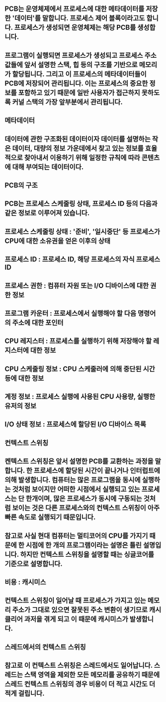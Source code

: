 ## PCB는 운영체제에서 프로세스에 대한 메타데이터를 저장한 '데이터'를 말합니다. 프로세스 제어 블록이라고도 합니다. 프로세스가 생성되면 운영체제는 해당 PCB를 생성합니다.
## 프로그램이 실행되면 프로세스가 생성되고 프로세스 주소 값들에 앞서 설명한 스택, 힙 등의 구조를 기반으로 메모리가 할당됩니다. 그리고 이 프로세스의 메타데이터들이 PCB에 저장되어 관리됩니다. 이는 프로세스의 중요한 정보를 포함하고 있기 때문에 일반 사용자가 접근하지 못하도록 커널 스택의 가장 앞부분에서 관리됩니다.

## 메타데이터
## 데이터에 관한 구조화된 데이터이자 데이터를 설명하는 작은 데이터, 대량의 정보 가운데에서 찾고 있는 정보를 효율적으로 찾아내서 이용하기 위해 일정한 규칙에 따라 콘텐츠에 대해 부여되는 데이터이다.

## PCB의 구조
## PCB는 프로세스 스케줄링 상태, 프로세스 ID 등의 다음과 같은 정보로 이루어져 있습니다.
## 프로세스 스케줄링 상태 : '준비', '일시중단' 등 프로세스가  CPU에 대한 소유권을 얻은 이후의 상태
## 프로세스 ID : 프로세스 ID, 해당 프로세스의 자식 프로세스 ID
## 프로세스 권한 : 컴퓨터 자원 또는 I/O 디바이스에 대한 권한 정보
## 프로그램 카운터 : 프로세스에서 실행해야 할 다음 명령어의 주소에 대한 포인터
## CPU 레지스터 : 프로세스를 실행하기 위해 저장해야 할 레지스터에 대한 정보
## CPU 스케줄링 정보 : CPU 스케줄러에 의해 중단된 시간 등에 대한 정보
## 계정 정보 : 프로세스 실행에 사용된 CPU 사용량, 실행한 유저의 정보
## I/O 상태 정보 : 프로세스에 할당된 I/O 디바이스 목록

## 컨텍스트 스위칭
## 켄텍스트 스위칭은 앞서 설명한 PCB를 교환하는 과정을 말합니다. 한 프로세스에 할당된 시간이 끝나거나 인터럽트에 의해 발생합니다. 컴퓨터는 많은 프로그램을 동시에 실행하는 것처럼 보이지만 어떠한 시점에서 실행되고 있는 프로세스는 단 한개이며, 많은 프로세스가 동시에 구동되는 것처럼 보이는 것은 다른 프로세스와의 컨텍스트 스위칭이 아주 빠른 속도로 실행되기 때문입니다.
## 참고로 사실 현대 컴퓨터는 멀티코어의 CPU를 가지기 때문에 한 시점에 한 개의 프로그램이라는 설명은 틀린 설명입니다. 하지만 컨텍스트 스위칭을 설명할 때는 싱글코어를 기준으로 설명합니다.

## 비용 : 캐시미스
## 컨텍스트 스위칭이 일어날 때 프로세스가 가지고 있는 메모리 주소가 그대로 있으면 잘못된 주소 변환이 생기므로 캐시클리어 과저을 겪게 되고 이 때문에 캐시미스가 발생합니다.

## 스레드에서의 컨텍스트 스위칭
## 참고로 이 컨텍스트 스위칭은 스레드에서도 일어납니다. 스레드는 스택  영역을 제외한 모든 메모리를 공유하기 때문에 스레드 컨텍스트 스위칭의 경우 비용이 더 적고 시간도 더 적게 걸립니다.